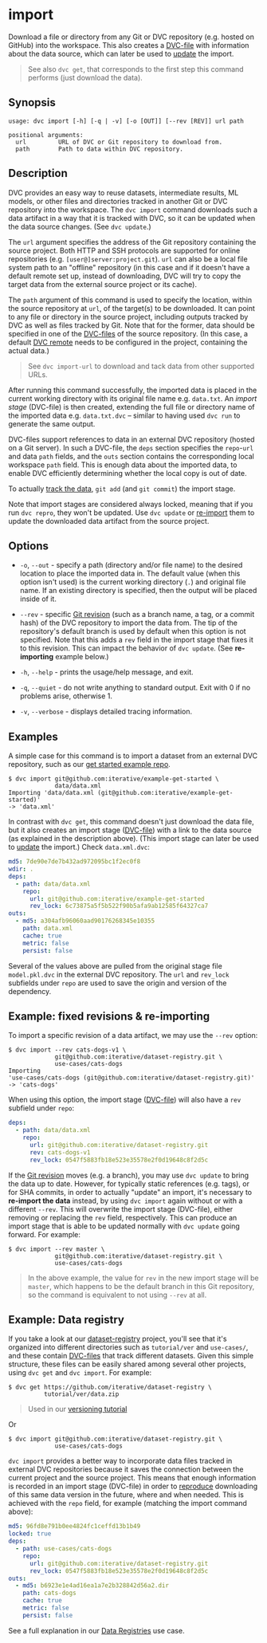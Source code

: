# import

Download a file or directory from any Git or <abbr>DVC repository</abbr> (e.g.
hosted on GitHub) into the <abbr>workspace</abbr>. This also creates a
[DVC-file](/doc/user-guide/dvc-file-format) with information about the data
source, which can later be used to [update](/doc/command-reference/update) the
import.

> See also `dvc get`, that corresponds to the first step this command performs
> (just download the data).

## Synopsis

```usage
usage: dvc import [-h] [-q | -v] [-o [OUT]] [--rev [REV]] url path

positional arguments:
  url         URL of DVC or Git repository to download from.
  path        Path to data within DVC repository.
```

## Description

DVC provides an easy way to reuse datasets, intermediate results, ML models, or
other files and directories tracked in another Git or <abbr>DVC
repository</abbr> into the workspace. The `dvc import` command downloads such a
<abbr>data artifact</abbr> in a way that it is tracked with DVC, so it can be
updated when the data source changes. (See `dvc update`.)

The `url` argument specifies the address of the Git repository containing the
source <abbr>project</abbr>. Both HTTP and SSH protocols are supported for
online repositories (e.g. `[user@]server:project.git`). `url` can also be a
local file system path to an "offline" repository (in this case and if it
doesn't have a default remote set up, instead of downloading, DVC will try to
copy the target data from the external source project or its
<abbr>cache</abbr>).

The `path` argument of this command is used to specify the location, within the
source repository at `url`, of the target(s) to be downloaded. It can point to
any file or directory in the source project, including <abbr>outputs</abbr>
tracked by DVC as well as files tracked by Git. Note that for the former, data
should be specified in one of the [DVC-files](/doc/user-guide/dvc-file-format)
of the source repository. (In this case, a default
[DVC remote](/doc/command-reference/remote) needs to be configured in the
project, containing the actual data.)

> See `dvc import-url` to download and tack data from other supported URLs.

After running this command successfully, the imported data is placed in the
current working directory with its original file name e.g. `data.txt`. An
_import stage_ (DVC-file) is then created, extending the full file or directory
name of the imported data e.g. `data.txt.dvc` – similar to having used `dvc run`
to generate the same output.

DVC-files support references to data in an external DVC repository (hosted on a
Git server). In such a DVC-file, the `deps` section specifies the `repo`-`url`
and data `path` fields, and the `outs` section contains the corresponding local
workspace `path` field. This is enough data about the imported data, to enable
DVC efficiently determining whether the local copy is out of date.

To actually [track the data](https://dvc.org/doc/get-started/add-files),
`git add` (and `git commit`) the import stage.

Note that import stages are considered always locked, meaning that if you run
`dvc repro`, they won't be updated. Use `dvc update` or
[re-import](#example-fixed-revisions-re-importing) them to update the downloaded
data artifact from the source project.

## Options

- `-o`, `--out` - specify a path (directory and/or file name) to the desired
  location to place the imported data in. The default value (when this option
  isn't used) is the current working directory (`.`) and original file name. If
  an existing directory is specified, then the output will be placed inside of
  it.

- `--rev` - specific
  [Git revision](https://git-scm.com/book/en/v2/Git-Internals-Git-References)
  (such as a branch name, a tag, or a commit hash) of the DVC repository to
  import the data from. The tip of the repository's default branch is used by
  default when this option is not specified. Note that this adds a `rev` field
  in the import stage that fixes it to this revision. This can impact the
  behavior of `dvc update`. (See **re-importing** example below.)

- `-h`, `--help` - prints the usage/help message, and exit.

- `-q`, `--quiet` - do not write anything to standard output. Exit with 0 if no
  problems arise, otherwise 1.

- `-v`, `--verbose` - displays detailed tracing information.

## Examples

A simple case for this command is to import a dataset from an external <abbr>DVC
repository</abbr>, such as our
[get started example repo](https://github.com/iterative/example-get-started).

```dvc
$ dvc import git@github.com:iterative/example-get-started \
             data/data.xml
Importing 'data/data.xml (git@github.com:iterative/example-get-started)'
-> 'data.xml'
```

In contrast with `dvc get`, this command doesn't just download the data file,
but it also creates an import stage
([DVC-file](/doc/user-guide/dvc-file-format)) with a link to the data source (as
explained in the description above). (This import stage can later be used to
[update](/doc/command-reference/update) the import.) Check `data.xml.dvc`:

```yaml
md5: 7de90e7de7b432ad972095bc1f2ec0f8
wdir: .
deps:
  - path: data/data.xml
    repo:
      url: git@github.com:iterative/example-get-started
      rev_lock: 6c73875a5f5b522f90b5afa9ab12585f64327ca7
outs:
  - md5: a304afb96060aad90176268345e10355
    path: data.xml
    cache: true
    metric: false
    persist: false
```

Several of the values above are pulled from the original stage file
`model.pkl.dvc` in the external DVC repository. The `url` and `rev_lock`
subfields under `repo` are used to save the origin and version of the
dependency.

## Example: fixed revisions & re-importing

To import a specific revision of a <abbr>data artifact</abbr>, we may use the
`--rev` option:

```dvc
$ dvc import --rev cats-dogs-v1 \
             git@github.com:iterative/dataset-registry.git \
             use-cases/cats-dogs
Importing
'use-cases/cats-dogs (git@github.com:iterative/dataset-registry.git)'
-> 'cats-dogs'
```

When using this option, the import stage
([DVC-file](/doc/user-guide/dvc-file-format)) will also have a `rev` subfield
under `repo`:

```yaml
deps:
  - path: data/data.xml
    repo:
      url: git@github.com:iterative/dataset-registry.git
      rev: cats-dogs-v1
      rev_lock: 0547f5883fb18e523e35578e2f0d19648c8f2d5c
```

If the
[Git revision](https://git-scm.com/book/en/v2/Git-Internals-Git-References)
moves (e.g. a branch), you may use `dvc update` to bring the data up to date.
However, for typically static references (e.g. tags), or for SHA commits, in
order to actually "update" an import, it's necessary to **re-import the data**
instead, by using `dvc import` again without or with a different `--rev`. This
will overwrite the import stage (DVC-file), either removing or replacing the
`rev` field, respectively. This can produce an import stage that is able to be
updated normally with `dvc update` going forward. For example:

```dvc
$ dvc import --rev master \
             git@github.com:iterative/dataset-registry.git \
             use-cases/cats-dogs
```

> In the above example, the value for `rev` in the new import stage will be
> `master`, which happens to be the default branch in this Git repository, so
> the command is equivalent to not using `--rev` at all.

## Example: Data registry

If you take a look at our
[dataset-registry](https://github.com/iterative/dataset-registry)
<abbr>project</abbr>, you'll see that it's organized into different directories
such as `tutorial/ver` and `use-cases/`, and these contain
[DVC-files](/doc/user-guide/dvc-file-format) that track different datasets.
Given this simple structure, these files can be easily shared among several
other projects, using `dvc get` and `dvc import`. For example:

```dvc
$ dvc get https://github.com/iterative/dataset-registry \
          tutorial/ver/data.zip
```

> Used in our [versioning tutorial](/doc/tutorials/versioning)

Or

```dvc
$ dvc import git@github.com:iterative/dataset-registry.git \
             use-cases/cats-dogs
```

`dvc import` provides a better way to incorporate data files tracked in external
<abbr>DVC repositories</abbr> because it saves the connection between the
current project and the source project. This means that enough information is
recorded in an import stage (DVC-file) in order to
[reproduce](/doc/command-reference/repro) downloading of this same data version
in the future, where and when needed. This is achieved with the `repo` field,
for example (matching the import command above):

```yaml
md5: 96fd8e791b0ee4824fc1ceffd13b1b49
locked: true
deps:
  - path: use-cases/cats-dogs
    repo:
      url: git@github.com:iterative/dataset-registry.git
      rev_lock: 0547f5883fb18e523e35578e2f0d19648c8f2d5c
outs:
  - md5: b6923e1e4ad16ea1a7e2b328842d56a2.dir
    path: cats-dogs
    cache: true
    metric: false
    persist: false
```

See a full explanation in our [Data Registries](/doc/use-cases/data-registries)
use case.
